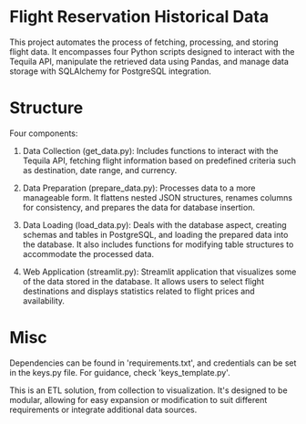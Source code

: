# Flight Reservation Historical Data

This project automates the process of fetching, processing, and storing flight data. It encompasses four Python scripts designed to interact with the Tequila API, manipulate the retrieved data using Pandas, and manage data storage with SQLAlchemy for PostgreSQL integration.

# Structure

Four components:

1. Data Collection (get_data.py): Includes functions to interact with the Tequila API, fetching flight information based on predefined criteria such as destination, date range, and currency.

2. Data Preparation (prepare_data.py): Processes data to a more manageable form. It flattens nested JSON structures, renames columns for consistency, and prepares the data for database insertion.

3. Data Loading (load_data.py): Deals with the database aspect, creating schemas and tables in PostgreSQL, and loading the prepared data into the database. It also includes functions for modifying table structures to accommodate the processed data.

4. Web Application (streamlit.py): Streamlit application that visualizes some of the data stored in the database. It allows users to select flight destinations and displays statistics related to flight prices and availability.

# Misc

Dependencies can be found in 'requirements.txt', and credentials can be set in the keys.py file. For guidance, check 'keys_template.py'.

This is an ETL solution, from collection to visualization. It's designed to be modular, allowing for easy expansion or modification to suit different requirements or integrate additional data sources.


